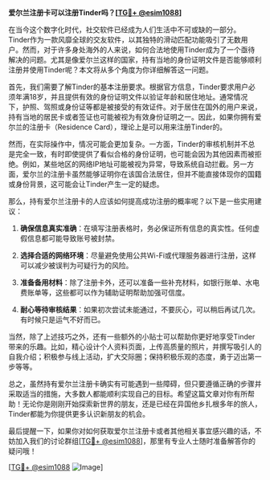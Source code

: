 **爱尔兰注册卡可以注册Tinder吗？[[TG💪+ @esim1088](https://t.me/s/esim1088)]**

在当今这个数字化时代，社交软件已经成为人们生活中不可或缺的一部分。Tinder作为一款风靡全球的交友软件，以其独特的滑动匹配功能吸引了无数用户。然而，对于许多身处海外的人来说，如何合法地使用Tinder成为了一个亟待解决的问题。尤其是像爱尔兰这样的国家，持有当地的身份证明文件是否能够顺利注册并使用Tinder呢？本文将从多个角度为你详细解答这一问题。

首先，我们需要了解Tinder的基本注册要求。根据官方信息，Tinder要求用户必须年满18岁，并且提供有效的身份证明文件以验证年龄和居住地址。通常情况下，护照、驾照或身份证等都是被接受的有效证件。对于居住在国外的用户来说，持有当地的居民卡或者签证也可能被视为有效身份证明之一。因此，如果你拥有爱尔兰的注册卡（Residence Card），理论上是可以用来注册Tinder的。

然而，在实际操作中，情况可能会更加复杂。一方面，Tinder的审核机制并不总是完全一致，有时即使提供了看似合格的身份证明，也可能会因为其他因素而被拒绝。例如，某些地区的网络IP地址可能被视为异常，导致系统自动拦截。另一方面，爱尔兰的注册卡虽然能够证明你在该国合法居住，但并不能直接体现你的国籍或身份背景，这可能会让Tinder产生一定的疑虑。

那么，持有爱尔兰注册卡的人应该如何提高成功注册的概率呢？以下是一些实用建议：

1. **确保信息真实准确**：在填写注册表格时，务必保证所有信息的真实性。任何虚假信息都可能导致账号被封禁。
   
2. **选择合适的网络环境**：尽量避免使用公共Wi-Fi或代理服务器进行注册，这样可以减少被误判为可疑行为的风险。
   
3. **准备备用材料**：除了注册卡外，还可以准备一些补充材料，如银行账单、水电费账单等，这些都可以作为辅助证明帮助加强可信度。
   
4. **耐心等待审核结果**：如果初次尝试未能通过，不要灰心，可以稍后再试几次。有时候只是运气不好而已。

当然，除了上述技巧之外，还有一些额外的小贴士可以帮助你更好地享受Tinder带来的乐趣。比如，精心设计个人资料页面，上传高质量的照片，并撰写吸引人的自我介绍；积极参与线上活动，扩大交际圈；保持积极乐观的态度，勇于迈出第一步等等。

总之，虽然持有爱尔兰注册卡确实有可能遇到一些障碍，但只要遵循正确的步骤并采取适当的措施，大多数人都能顺利实现自己的目标。希望这篇文章对你有所帮助！无论你是刚刚开始探索新世界的朋友，还是已经在异国他乡扎根多年的旅人，Tinder都能为你提供更多认识新朋友的机会。

最后提醒一下，如果你对如何获取爱尔兰注册卡或者其他相关事宜感兴趣的话，不妨加入我们的讨论群组[[TG💪+ @esim1088](https://t.me/s/esim1088)]，那里有专业人士随时准备解答你的疑问哦！

[[TG💪+ @esim1088](https://t.me/s/esim1088) ![Image](https://i.postimg.cc/4NQfJmqS/Snipaste-2025-05-13-00-14-12.png)]